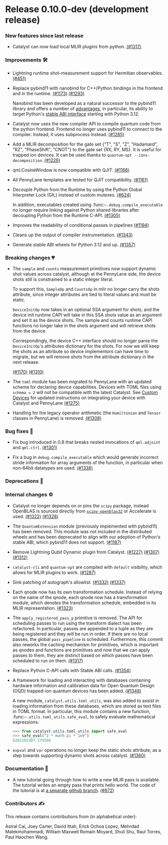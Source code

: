 # Release 0.10.0-dev (development release)

<h3>New features since last release</h3>

* Catalyst can now load local MLIR plugins from python.
  [(#1317)](https://github.com/PennyLaneAI/catalyst/pull/1317)

<h3>Improvements 🛠</h3>

* Lightning runtime shot-measurement support for Hermitian observables.
  [(#451)](https://github.com/PennyLaneAI/catalyst/pull/451)

* Replace pybind11 with nanobind for C++/Python bindings in the frontend and in the runtime.
  [(#1173)](https://github.com/PennyLaneAI/catalyst/pull/1173)
  [(#1293)](https://github.com/PennyLaneAI/catalyst/pull/1293)

  Nanobind has been developed as a natural successor to the pybind11 library and offers a number of
  [advantages](https://nanobind.readthedocs.io/en/latest/why.html#major-additions), in particular,
  its ability to target Python's [stable ABI interface](https://docs.python.org/3/c-api/stable.html)
  starting with Python 3.12.

* Catalyst now uses the new compiler API to compile quantum code from the python frontend.
  Frontend no longer uses pybind11 to connect to the compiler. Instead, it uses subprocess instead.
  [(#1285)](https://github.com/PennyLaneAI/catalyst/pull/1285)

* Add a MLIR decomposition for the gate set {"T", "S", "Z", "Hadamard", "RZ", "PhaseShift", "CNOT"}
  to the gate set {RX, RY, MS}. It is useful for trapped ion devices. It can be used thanks to
  `quantum-opt --ions-decomposition`.
  [(#1226)](https://github.com/PennyLaneAI/catalyst/pull/1226)

* qml.CosineWindow is now compatible with QJIT.
  [(#1166)](https://github.com/PennyLaneAI/catalyst/pull/1166)

* All PennyLane templates are tested for QJIT compatibility.
  [(#1161)](https://github.com/PennyLaneAI/catalyst/pull/1161)

* Decouple Python from the Runtime by using the Python Global Interpreter Lock (GIL) instead of
  custom mutexes.
  [(#624)](https://github.com/PennyLaneAI/catalyst/pull/624)

  In addition, executables created using :func:`~.debug.compile_executable` no longer require
  linking against Python shared libraries after decoupling Python from the Runtime C-API.
  [(#1305)](https://github.com/PennyLaneAI/catalyst/pull/1305)

* Improves the readability of conditional passes in pipelines
  [(#1194)](https://github.com/PennyLaneAI/catalyst/pull/1194)

* Cleans up the output of compiler instrumentation.
  [(#1343)](https://github.com/PennyLaneAI/catalyst/pull/1343)

* Generate stable ABI wheels for Python 3.12 and up.
  [(#1357)](https://github.com/PennyLaneAI/catalyst/pull/1357)

<h3>Breaking changes 💔</h3>

* The `sample` and `counts` measurement primitives now support dynamic shot values across catalyst, although at the PennyLane side, the device shots still is constrained to a static integer literal.

  To support this, `SampleOp` and `CountsOp` in mlir no longer carry the shots attribute, since integer attributes are tied to literal values and must be static.

  `DeviceInitOp` now takes in an optional SSA argument for shots, and the device init runtime CAPI will take in this SSA shots value as an argument and set it as the device shots.
  The sample and counts runtime CAPI functions no longer take in the shots argument and will retrieve shots from the device.

  Correspondingly, the device C++ interface should no longer parse the `DeviceInitOp`'s attributes dictionary for the shots.
  For now we still keep the shots as an attribute so device implementors can have time to migrate, but we will remove shots from the attribute dictionary in the next release.

  [(#1170)](https://github.com/PennyLaneAI/catalyst/pull/1170)
  [(#1310)](https://github.com/PennyLaneAI/catalyst/pull/1310)

* The `toml` module has been migrated to PennyLane with an updated schema for declaring device
  capabilities. Devices with TOML files using `schema = 2` will not be compatible with the latest
  Catalyst. See [Custom Devices](https://docs.pennylane.ai/projects/catalyst/en/stable/dev/custom_devices.html)
  for updated instructions on integrating your device with Catalyst and PennyLane
  [(#1275)](https://github.com/PennyLaneAI/catalyst/pull/1275)

* Handling for the legacy operator arithmetic (the `Hamiltonian` and `Tensor` classes in PennyLane)
  is removed.
  [(#1308)](https://github.com/PennyLaneAI/catalyst/pull/1308)

<h3>Bug fixes 🐛</h3>

* Fix bug introduced in 0.8 that breaks nested invocations of `qml.adjoint` and `qml.ctrl`.
  [(#1301)](https://github.com/PennyLaneAI/catalyst/issues/1301)

* Fix a bug in `debug.compile_executable` which would generate incorrect stride information for
  array arguments of the function, in particular when non-64bit datatypes are used.
  [(#1338)](https://github.com/PennyLaneAI/catalyst/pull/1338)

<h3>Deprecations 👋</h3>

<h3>Internal changes ⚙️</h3>

* Catalyst no longer depends on or pins the `scipy` package, instead OpenBLAS is sourced directly
  from [`scipy-openblas32`](https://pypi.org/project/scipy-openblas32/) or Accelerate is used.
  [(#1322)](https://github.com/PennyLaneAI/catalyst/pull/1322)
  [(#1328)](https://github.com/PennyLaneAI/catalyst/pull/1328)

* The `QuantumExtension` module (previously implemented with pybind11) has been removed. This module
  was not included in the distributed wheels and has been deprecated to align with our adoption of
  Python's stable ABI, which pybind11 does not support.
  [(#1187)](https://github.com/PennyLaneAI/catalyst/pull/1187)

* Remove Lightning Qubit Dynamic plugin from Catalyst.
  [(#1227)](https://github.com/PennyLaneAI/catalyst/pull/1227)
  [(#1307)](https://github.com/PennyLaneAI/catalyst/pull/1307)
  [(#1312)](https://github.com/PennyLaneAI/catalyst/pull/1312)

* `catalyst-cli` and `quantum-opt` are compiled with `default` visibility, which allows for MLIR plugins to work.
  [(#1287)](https://github.com/PennyLaneAI/catalyst/pull/1287)

* Sink patching of autograph's allowlist.
  [(#1332)](https://github.com/PennyLaneAI/catalyst/pull/1332)
  [(#1337)](https://github.com/PennyLaneAI/catalyst/pull/1337)

* Each qnode now has its own transformation schedule.
  Instead of relying on the name of the qnode, each qnode now has a transformation module,
  which denotes the transformation schedule, embedded in its MLIR representation.
  [(#1323)](https://github.com/PennyLaneAI/catalyst/pull/1323)

* The `apply_registered_pass_p` primitive is removed. The API for scheduling passes
  to run using the transform dialect has been refactored. In particular,
  passes are appended to a tuple as they are being registered and they will
  be run in order. If there are no local passes, the global `pass_pipeline` is
  scheduled. Furthermore, this commit also reworks the caching mechanism for
  primitives, which is important as qnodes and functions are primitives and
  now that we can apply passes to them, they are distinct based on which
  passes have been scheduled to run on them.
  [(#1317)](https://github.com/PennyLaneAI/catalyst/pull/1317)

* Replace Python C-API calls with Stable ABI calls.
  [(#1354)](https://github.com/PennyLaneAI/catalyst/pull/1354)

* A framework for loading and interacting with databases containing hardware information and
  calibration data for Open Quantum Design (OQD) trapped-ion quantum devices has been added.
  [(#1348)](https://github.com/PennyLaneAI/catalyst/pull/1348)

  A new module, `catalyst.utils.toml_utils`, was also added to assist in loading information from
  these databases, which are stored as text files in TOML format. In particular, this module
  contains a new function, :func:`~.utils.toml_utils.safe_eval`, to safely evaluate mathematical
  expressions:

  ```python
  >>> from catalyst.utils.toml_utils import safe_eval
  >>> safe_eval("2 * math.pi * 1e9")
  6283185307.179586
  ```

* `expval` and `var` operations no longer keep the static shots attribute, as a step towards supporting dynamic shots across catalyst.
  [(#1360)](https://github.com/PennyLaneAI/catalyst/pull/1360)

<h3>Documentation 📝</h3>

* A new tutorial going through how to write a new MLIR pass is available. The tutorial writes an
  empty pass that prints hello world. The code of the tutorial is at
  [a separate github branch](https://github.com/PennyLaneAI/catalyst/commit/ba7b3438667963b307c07440acd6d7082f1960f3).
  [(#872)](https://github.com/PennyLaneAI/catalyst/pull/872)

<h3>Contributors ✍️</h3>

This release contains contributions from (in alphabetical order):

Astral Cai,
Joey Carter,
David Ittah,
Erick Ochoa Lopez,
Mehrdad Malekmohammadi,
William Maxwell
Romain Moyard,
Shuli Shu,
Raul Torres,
Paul Haochen Wang.
